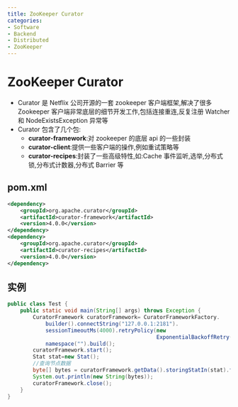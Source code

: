 ```yaml
---
title: ZooKeeper Curator
categories:
- Software
- Backend
- Distributed
- ZooKeeper
---
```

# ZooKeeper Curator

- Curator 是 Netflix 公司开源的一套 zookeeper 客户端框架,解决了很多 Zookeeper 客户端非常底层的细节开发工作,包括连接重连,反复注册 Watcher 和 NodeExistsException 异常等
- Curator 包含了几个包:
    - **curator-framework**:对 zookeeper 的底层 api 的一些封装
    - **curator-client**:提供一些客户端的操作,例如重试策略等
    - **curator-recipes**:封装了一些高级特性,如:Cache 事件监听,选举,分布式锁,分布式计数器,分布式 Barrier 等

## pom.xml

```xml
<dependency>
    <groupId>org.apache.curator</groupId>
    <artifactId>curator-framework</artifactId>
    <version>4.0.0</version>
</dependency>
<dependency>
    <groupId>org.apache.curator</groupId>
    <artifactId>curator-recipes</artifactId>
    <version>4.0.0</version>
</dependency>
```

## 实例

```java
public class Test {
    public static void main(String[] args) throws Exception {
        CuratorFramework curatorFramework= CuratorFrameworkFactory.
            builder().connectString("127.0.0.1:2181").
            sessionTimeoutMs(4000).retryPolicy(new
                                               ExponentialBackoffRetry(1000,3)).
            namespace("").build();
        curatorFramework.start();
        Stat stat=new Stat();
        //查询节点数据
        byte[] bytes = curatorFramework.getData().storingStatIn(stat).forPath("/test");
        System.out.println(new String(bytes));
        curatorFramework.close();
    }
}
```

